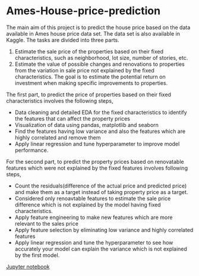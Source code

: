 # Ames-House-price-prediction
The main aim of this project is to predict the house price based on the data available in Ames house price data set. The data set is also available in Kaggle. The tasks are divided into three parts.

1. Estimate the sale price of the properties based on their fixed characteristics, such as neighborhood, lot size, number of stories, etc.
2. Estimate the value of possible changes and renovations to properties from the variation in sale price not explained by the fixed characteristics. The goal is to estimate the potential return on investment when making specific improvements to properties.


The first part, to predict the price of properties based on their fixed characteristics involves the following steps,

- Data cleaning and detailed EDA for the fixed characteristics to identify the features that can affect the property prices
- Visualization of data using pandas, matplotlib and seaborn
- Find the features having low variance and also the features which are highly correlated and remove them
- Apply linear regression and tune hyperparameter to improve model performance.


For the second part, to predict the property prices based on renovatable features which were not explained by the fixed features involves following steps,

- Count the residuals(difference of the actual price and predicted price) and make them as a target instead of taking property price as a target.
- Considered only renoavtable features to estimate the sale price difference which is not explained by the model having fixed characteristics.
- Apply feature engineering to make new features which are more relevant to the sales price
- Apply feature selection by eliminating low variance and highly correlated features
- Apply linear regression and tune the hyperparameter to see how accurately your model can explain the variance which is not explained by the first model.

[Jupyter notebook](https://github.com/krutika731/Ames-House-price-prediction/blob/master/ames_house_price_prediction.ipynb)
